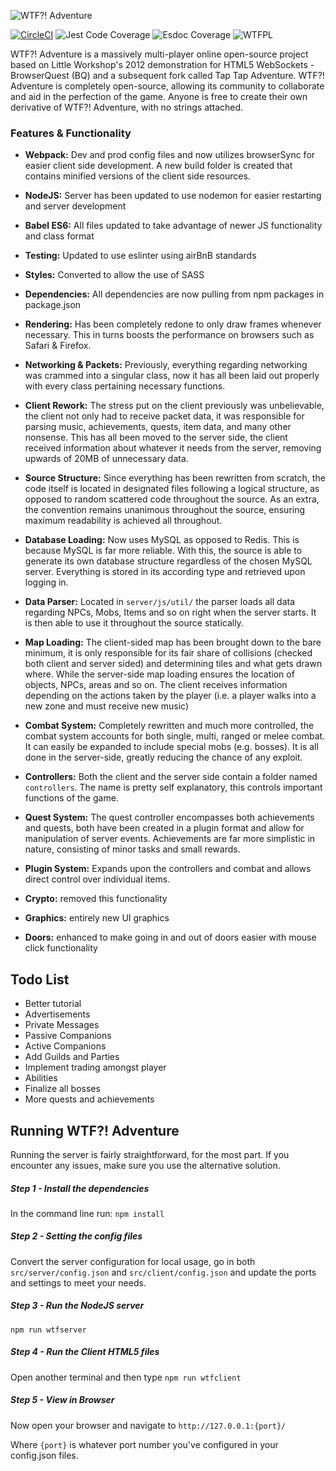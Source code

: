 ![WTF?! Adventure](https://github.com/design1online/WTF-Adventure/blob/master/assets/img/wtfadventure.png?raw=true "WTF?! Adventure")

[![CircleCI](https://circleci.com/gh/design1online/WTF-Adventure.svg?style=svg)](https://circleci.com/gh/design1online/WTF-Adventure) ![Jest Code Coverage](/Applications/MAMP/htdocs/WTF-Adventure/coverage/badge.svg)
 ![Esdoc Coverage](https://raw.githubusercontent.com/design1online/WTF-Adventure/master/docs/badge.svg?sanitize=true) ![WTFPL](http://www.wtfpl.net/wp-content/uploads/2012/12/wtfpl-badge-4.png)

WTF?! Adventure is a massively multi-player online open-source project based on Little Workshop's 2012 demonstration for HTML5 WebSockets - BrowserQuest (BQ) and a subsequent fork called Tap Tap Adventure.
WTF?! Adventure is completely open-source, allowing its community to collaborate and aid in the perfection of the game. Anyone is free to create their own derivative of WTF?! Adventure, with no strings attached.

### Features & Functionality

- **Webpack:** Dev and prod config files and now utilizes browserSync for easier client side development. A new build folder is created that contains minified versions of the client side resources.

- **NodeJS:** Server has been updated to use nodemon for easier restarting and server development

- **Babel ES6:** All files updated to take advantage of newer JS functionality and class format

- **Testing:** Updated to use eslinter using airBnB standards

- **Styles:** Converted to allow the use of SASS

- **Dependencies:** All dependencies are now pulling from npm packages in package.json

- **Rendering:** Has been completely redone to only draw frames whenever necessary. This in turns boosts the performance on browsers such as Safari & Firefox.

- **Networking & Packets:** Previously, everything regarding networking was crammed into a singular class, now it has all been laid out properly with every class pertaining necessary functions.

- **Client Rework:** The stress put on the client previously was unbelievable, the client not only had to receive packet data, it was responsible for parsing music, achievements, quests, item data, and many other nonsense. This has all been moved to the server side, the client received information about whatever it needs from the server, removing upwards of 20MB of unnecessary data.

- **Source Structure:** Since everything has been rewritten from scratch, the code itself is located in designated files following a logical structure, as opposed to random scattered code throughout the source. As an extra, the convention remains unanimous throughout the source, ensuring maximum readability is achieved all throughout.

- **Database Loading:** Now uses MySQL as opposed to Redis. This is because MySQL is far more reliable. With this, the source is able to generate its own database structure regardless of the chosen MySQL server. Everything is stored in its according type and retrieved upon logging in.

- **Data Parser:** Located in `server/js/util/` the parser loads all data regarding NPCs, Mobs, Items and so on right when the server starts. It is then able to use it throughout the source statically.

- **Map Loading:** The client-sided map has been brought down to the bare minimum, it is only responsible for its fair share of collisions (checked both client and server sided) and determining tiles and what gets drawn where. While the server-side map loading ensures the location of objects, NPCs, areas and so on. The client receives information depending on the actions taken by the player (i.e. a player walks into a new zone and must receive new music)

- **Combat System:** Completely rewritten and much more controlled, the combat system accounts for both single, multi, ranged or melee combat. It can easily be expanded to include special mobs (e.g. bosses). It is all done in the server-side, greatly reducing the chance of any exploit.

- **Controllers:** Both the client and the server side contain a folder named `controllers`. The name is pretty self explanatory, this controls important functions of the game.

- **Quest System:** The quest controller encompasses both achievements and quests, both have been created in a plugin format and allow for manipulation of server events. Achievements are far more simplistic in nature, consisting of minor tasks and small rewards.

- **Plugin System:** Expands upon the controllers and combat and allows direct control over individual items.

- **Crypto:** removed this functionality

- **Graphics:** entirely new UI graphics

- **Doors:** enhanced to make going in and out of doors easier with mouse click functionality


## Todo List

- Better tutorial
- Advertisements
- Private Messages
- Passive Companions
- Active Companions
- Add Guilds and Parties
- Implement trading amongst player
- Abilities
- Finalize all bosses
- More quests and achievements


## Running WTF?! Adventure

Running the server is fairly straightforward, for the most part. If you encounter any issues, make sure you use the alternative solution.

##### Step 1 - Install the dependencies

In the command line run: `npm install`

##### Step 2 - Setting the config files

Convert the server configuration for local usage, go in both `src/server/config.json` and `src/client/config.json` and update the ports and settings to meet your needs.

##### Step 3 - Run the NodeJS server

`npm run wtfserver`

##### Step 4 - Run the Client HTML5 files

Open another terminal and then type `npm run wtfclient`

##### Step 5 - View in Browser

Now open your browser and navigate to `http://127.0.0.1:{port}/`

Where `{port}` is whatever port number you've configured in your config.json files.
